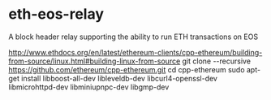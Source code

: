 # eth-eos-relay

A block header relay supporting the ability to run ETH transactions on EOS

http://www.ethdocs.org/en/latest/ethereum-clients/cpp-ethereum/building-from-source/linux.html#building-linux-from-source
git clone --recursive https://github.com/ethereum/cpp-ethereum.git
cd cpp-ethereum
sudo apt-get install libboost-all-dev libleveldb-dev libcurl4-openssl-dev libmicrohttpd-dev libminiupnpc-dev libgmp-dev
